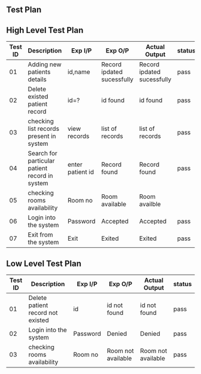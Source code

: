 ## Test Plan

## High Level Test Plan

| Test ID | Description | Exp I/P | Exp O/P |	Actual Output | status |
| --- | --- | --- | --- | --- | --- |
| 01 | Adding new patients details  | id,name | Record ipdated sucessfully | Record ipdated sucessfully | pass |
| 02 | Delete existed  patient  record | id=? | id found | id found | pass | 
| 03 | checking list records present in system| view records | list of records | list of records | pass |
| 04 | Search for particular patient record in system  | enter patient id | Record found | Record found | pass |
| 05 | checking rooms availability | Room no | Room available | Room availble | 
| 06 | Login into the system | Password | Accepted |Accepted| pass |
| 07 | Exit from the system | Exit | Exited | Exited | pass |


## Low Level Test Plan



| Test ID | Description | Exp I/P | Exp O/P |	Actual Output | status |
| --- | --- | --- | --- | --- | --- |
| 01 | Delete patient record not existed  | id | id not found | id not found | pass |
| 02 | Login into the system | Password | Denied | Denied | pass | 
| 03 | checking rooms availability| Room no | Room not available | Room not available | pass |




